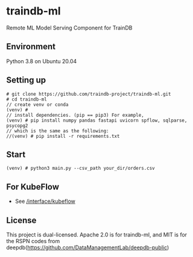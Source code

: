 # traindb-ml
Remote ML Model Serving Component for TrainDB

## Environment
Python 3.8 on Ubuntu 20.04

## Setting up
```
# git clone https://github.com/traindb-project/traindb-ml.git
# cd traindb-ml
// create venv or conda
(venv) #
// install dependencies. (pip == pip3) For example,
(venv) # pip install numpy pandas fastapi uvicorn spflow, sqlparse, psycopg2
// which is the same as the following:
//(venv) # pip install -r requirements.txt
```
## Start
```
(venv) # python3 main.py --csv_path your_dir/orders.csv
```

## For KubeFlow
- See [/interface/kubeflow](https://github.com/traindb-project/traindb-ml/tree/main/interface/kubeflow)

## License
This project is dual-licensed. Apache 2.0 is for traindb-ml, and MIT is for the RSPN codes from deepdb(https://github.com/DataManagementLab/deepdb-public)
